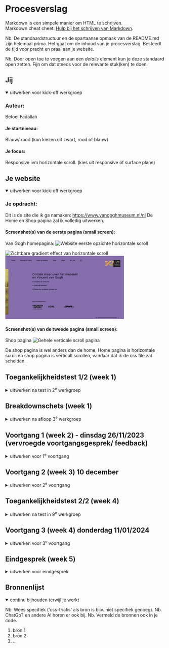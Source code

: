 # Procesverslag
Markdown is een simpele manier om HTML te schrijven.  
Markdown cheat cheet: [Hulp bij het schrijven van Markdown](https://github.com/adam-p/markdown-here/wiki/Markdown-Cheatsheet).

Nb. De standaardstructuur en de spartaanse opmaak van de README.md zijn helemaal prima. Het gaat om de inhoud van je procesverslag. Besteedt de tijd voor pracht en praal aan je website.

Nb. Door *open* toe te voegen aan een *details* element kun je deze standaard open zetten. Fijn om dat steeds voor de relevante stuk(ken) te doen.





## Jij

<details open>
  <summary>uitwerken voor kick-off werkgroep</summary>

  ### Auteur:
  Betoel Fadallah

  #### Je startniveau:
  Blauw/ rood (kon kiezen uit zwart, rood óf blauw)

  #### Je focus:
  Responsive ivm horizontale scroll. (kies uit responsive óf surface plane)
 
</details>





## Je website

<details open>
  <summary>uitwerken voor kick-off werkgroep</summary>

  ### Je opdracht:
  Dit is de site die ik ga namaken: https://www.vangoghmuseum.nl/nl
  De Home en Shop pagina zal ik volledig uitwerken. 


  #### Screenshot(s) van de eerste pagina (small screen): 
  Van Gogh homepagina: 
  <img src="readme-images/1a_homepagina_van_gogh_museum.png" width="375px" alt="Website eerste opzichte horizontale scroll">

  <img src="readme-images/2a_homepagina_van_gogh_museum.png" width="375px" alt="Zichtbare gradient effect van horizontale scroll">

  <img src="readme-images/3a_homepagina_van_gogh_museum.png" width="375px" alt="Laaste gradient effect en einde homepage">

  #### Screenshot(s) van de tweede pagina (small screen):
  Shop pagina 
  <img src="readme-images/1b_shop_page_van_gogh_museum.png" width="375px" alt="Gehele verticale scroll pagina">
  
  De shop pagina is wel anders dan de home, Home pagina is horizontale scroll en shop pagina is verticall scrollen, vandaar dat ik de css file zal scheiden. 
 
</details>



## Toegankelijkheidstest 1/2 (week 1)

<details>
  <summary>uitwerken na test in 2<sup>e</sup> werkgroep</summary>

  ### Bevindingen
  Lijst met je bevindingen die in de test naar voren kwamen:
  - De website is wel responsive maar heeft wel een aantal zwaktes zoals op de shop pagina waar het minder goed mee schaalt.
  - Met voice over leest de site op de home wel alle linkjes op de 'heading' na van section 1 en section 3. Daarnaast leest het systeem ook andere teksten in het zelfde link wat geselecteerd. Deze teksten voegen inhoudelijk geen waarde toe en hadden niet hoeven uitgesproken te worden. Waarschijnlijk zijn de alt-teksten niet goed ingevuld.

</details>



## Breakdownschets (week 1)

<details>
  <summary>uitwerken na afloop 3<sup>e</sup> werkgroep</summary>

  ### beide pagina's: 
  <img src="readme-images/breakdownsheet_wk1.png" width="1200px" alt="Breakdownsheet">

</details>



## Voortgang 1 (week 2) - dinsdag 26/11/2023 (vervroegde voortgangsgesprek/ feedback)

<details>
  <summary>uitwerken voor 1<sup>e</sup> voortgang</summary>

  ### Stand van zaken
  hier dit ging goed & dit was lastig (neem ook screenshots op van delen van je website en code)

  <img src="readme-images/1c_voortgangsgesprek_.png" width="375px" alt="breakdown van de hele pagina before">

  ### Voorbereiding en eerste feedback
  Voor op de home pagina had ik een aantal vragen over de uitdaging van de horizontale scroll effect. Ik dacht eerst aan het begin dat het verstandig was om de scroll effect als carrousel te zien, echt vond ik het idee om de de kaartjes beter in een list te stoppen, logischer. Dus heb ik mijn vraag voorgelegd aan hem, waarna hij het volgende op antwoordde: "Om eerst de horizontale scroll effect aan te pakken kun je het volgde regel toepassen":
  
  main {
     overflow-x: scroll;
     overflow-y: hidden;
  }

  Bron: https://developer.mozilla.org/en-US/docs/Web/CSS/overflow-x

  Eerste keer dat ik de regel had toepgepast werkte het niet, later kwam ik er achter dat het aan mijn selector lag.

  Andere vraag die ik had over de Home page scroll effect was de kleur overgang van: geel naar oranje en tenslotte naar paars. Hij gaf aan dat ik dit kon bereiken door een X aantal px aan te geven door een zogehete 'breakpoint' van de breedte van het scherm, de kleur overgang geleidelijk kan laten overzetten naar een ander kleur. Wel gaf hij aan dat ik dit beter later kon oppakken aangezien ik voor responsive ga en het  toepassen er van alleen iets is voor als ik voor een 10 wilde gaan. Het voeren van de nauwkeurige breakpoint kon bereikt worden door in javascript verder door te pakken, door de breakpoint te definieren op de pagina.

  Ik heb verder geen bron kunnen vinden hoe dit bereikt kon worden, dus had ik alleen op mijn huidige gradient een timer op gezet voor bij het openen van de site, bron:
  https://developer.mozilla.org/en-US/docs/Web/CSS/CSS_images/Using_CSS_gradients

  Samen met 2 studentassistenten Sybren Loos en Christopher Willems zijn we in de les van 26 november de 'Breakdown' opdracht gaan doornemen. We zijn de HTML structuur na gegaan of alles logisch was opgebouwd en kwamen tot een nieuwe iteratie slag. De Homepage 'main' bestaat uit 3 delen zou je kunnen zeggen: 1 (hoofd)section, 4 articles, 1 (eind)section. Na wat sparren is er besloten om de 4 articles in 1 section de doen.

  <img src="readme-images/1c_voortgangsgesprek_.png" width="375px" alt="breakdown van de hele pagina before">

  Verder gaven ze aan dat mijn breakdown er prima uitzag en keken we verder naar de opdeling van de code en hoe de site als basis verbeterd kan worden. De enige wijziging was het stoppen van alle articles in 1 section, dit veranderde uiteraard de css drastisch, dus heb ik mijn CSS selectoren zelfstandig aangepast.
  
  -----

  Dan waren we gaan kijken naar de tweede Shop pagina, Christopher en Danny vond het een goed idee dat ik de hele pagina omzet naar een Grid waarbij ik 2 kolommen aan maak voor als basis.
  
  Samen met een klasgenoot hebben we elkaars site geanalyseerd door de WCAG checklist bij na te gaan of de huidige site hier aan voldoet. Dit heb ik voor hem ook door de validator laten gaan om na te kijken of er ook andere bevindingen zijn uitgekomen. De checklist van mijn site is door Willem ingevuld, zie bijgevoegd foto's. Die van hem heeft hij ontvangen.

  <img src="readme-images/FED WCAG Checklist/CL_V1_IMG_7934.png" width="375px" alt="WCAG formulier pagina 1">
  
  <img src="readme-images/FED WCAG Checklist/CL_V1_IMG_7935.png" width="375px" alt="WCAG formulier pagina 2">

  <img src="readme-images/FED WCAG Checklist/CL_V1_IMG_7936.png" width="375px" alt="WCAG formulier pagina 3">

  <img src="readme-images/FED WCAG Checklist/CL_V1_IMG_7937.png" width="375px" alt="WCAG formulier pagina 4">

  <img src="readme-images/FED WCAG Checklist/CL_V1_IMG_7938.png" width="375px" alt="WCAG formulier pagina 5">

  <img src="readme-images/FED WCAG Checklist/CL_V1_IMG_7939.png" width="375px" alt="WCAG formulier pagina 6">

  ### Verslag van meeting, hoofdlijnen in het kort:
  hier na afloop snel de uitkomsten van de meeting vastleggen

  - Breakdown sheet besproken (navbar fix).
  - Horizontale scroll, overflow-x: scroll;
  - Gradient break is verbonden aan X aantal px, dit is alleen een bonus voor de surface plane.
  - Grid kan ik prima toepassen op mijn tweede Shop pagina in plaats van een aside. 

</details>




## Voortgang 2 (week 3) 10 december

<details>
  <summary>uitwerken voor 2<sup>e</sup> voortgang</summary>

  ### Stand van zaken
  hier dit ging goed & dit was lastig (neem ook screenshots op van delen van je website en code)

  Samen met Sybren waren we gaan kijken naar de home page en hebben we de 
  
  Van Danny kreeg ik de tip of de banner in de header te stoppen ipv de main. Deze had ik voorheen in een section gedaan in de main omdat ik dacht dat het een onderdeel daarvan moest zijn ivm met de content wat reclame gerelateerd is, dit heb ik uiteindelijk aangepast. Zo kan er over de gehele main een grid ingezet worden. 

  Daarnaast liep ik tegen de hamburgermenu aan die niet volledig vertoonde. Het leek wel te verstoppen achter de main wanneer je op de knop drukte. Ik had geprobeerd met z-index in css het probleem te verhelpen - echter lukte dit niet. Sybron en ik hadden toen kort samen gezeten en na wat experimenteren hadden we onder andere een ander element gespot met ook een z-index die een gele background colour had. Dit bleek hem uiteindelijk ook niet te zijn dus hadden we die uitgezet. Door middel van inspector hadden we wat andere regels uitgezet waardoor het uiteindelijk wel werkte, dit kwam door half afgemaakte stukken css stukken die ik weg had moeten laten.

  Van Christopher kreeg ik advies hoe ik mijn css kan opschonen en gaf hij me een extra tip over het toepassen van 'clamp' om tekst responsive maken.

  font-size: clamp(3rem, 5vw, 6rem); 

  ### Verslag van meeting
  hier na afloop snel de uitkomsten van de meeting vastleggen

  - In shop pagina moet de banner in de header ipv de main, ivm de grid voor op de hele main.
  - p
- ...

</details>





## Toegankelijkheidstest 2/2 (week 4)

<details>
  <summary>uitwerken na test in 9<sup>e</sup> werkgroep</summary>

  ### Bevindingen
  Lijst met je bevindingen die in de test naar voren kwamen (geef ook aan wat er verbeterd is):

</details>





## Voortgang 3 (week 4) donderdag 11/01/2024

<details>
  <summary>uitwerken voor 3<sup>e</sup> voortgang</summary>

  ### Stand van zaken
  hier dit ging goed & dit was lastig (neem ook screenshots op van delen van je website en code)

Donderdag 11 januari was de laatste voortgangsgesprek. Daarvoor wilde ik 

  ### Agenda voor meeting
  Vragen die ik wil stellen:
  1. Kleur overgang tijdens het horizontaal scrollen van de homepagina. Kan dit gedaan worden met css door middel van transform?
  2. Toegankelijkheid WCAG richtlijnen, welke moet ik aan houden?

  ### Verslag van meeting
  hier na afloop snel de uitkomsten van de meeting vastleggen.

  Tijdens het gesprek wilde ik graag meer te weten komen over hoe ik de kleur overgang op mijn homepagina het beste zou kunnen aanpakken. Zelf had ik transform gebruikt:
  
  transition: background-color 6s linear;

  En zo zag het er uit in mijn html 'body':
  
  body {
      padding-top: 1em;
      background-color: var(--color-background-yellow);
      transition: background-color 6s linear;
      font-family: var(--font-nunito);
      font-size: 1rem;
      line-height: 1.375;
  }

  Van Marten had ik geleerd dat ik dit het beste kon doen door de viewport van de totale width van het gehele horizontale scroll pagina, op te splitsen in drieën.

  <img src="readme-images/1c_voortgangsgesprek_.png" width="375px" alt="breakdown van de hele pagina">

  Echter weet ik niet of dit mij zal lukken binnen de deadline, dus heb ik dit open laten staan voor een mogelijke bonus.

  ________________
  Logo en search icon in de nav versus buiten nav

    <header>
      <button aria-label="Open menu">
        <img src="images/menu_icon.svg" alt=""/>
      </button>
      <nav>
        <ul>
          <li><a href="#">Home</a></li>
          <li><a href="#">Bezoek & Tickets</a></li>
          <li><a href="#">Kunst & Verhalen</a></li>
          <li><a href="#">Over</a></li>
          <li><a href="shop.html">Shop</a></li>
          <li><a href="#">NL | En</a></li>
        </ul>
      </nav>
      <a href="#"><img src="images/search_icon.svg" alt="search button"/></a>
      <a href="index.html"><img src="images/van_gogh_museum_logo.svg" alt="Van Gogh logo"/></a>
    </header>

  ______

      <header>
      <button aria-label="Open menu">
        <img src="images/menu_icon.svg" alt=""/>
      </button>
      <nav>
        <ul>
          <li><a href="#">Home</a></li>
          <li><a href="#">Bezoek & Tickets</a></li>
          <li><a href="#">Kunst & Verhalen</a></li>
          <li><a href="#">Over</a></li>
          <li><a href="shop.html">Shop</a></li>
          <li><a href="#">NL | En</a></li>
          <li>
            <a href="#"><img src="images/search_icon.svg" alt="search button"/></a>
          </li>
          <li>
            <a href="index.html"><img src="images/van_gogh_museum_logo.svg" alt="Van Gogh logo"/></a>
        </ul>
      </nav>
    </header>

  ________________
  
Tijdens de derde/ laatste feedback gesprek op donderdag 9 januari. Zijn Christopher en ik door mijn code heen gegaan en gaan kijken naar welke onderdelen ontbreken, om volledig aan de beoordelingscriteria te voldoen. Christopher gaf mij de tip om gebruik te maken van reduced motion in css voor een meer inclusievere UI oplossing. Deze functie zorgde ervoor dat mensen met een visuele beperking hun voorkeuren kunnen aangeven in de instellingen van hun laptop of computer om snelle interacties en bewegingen uit te zetten, zie onderstaande voorbeeld:

@media (prefers-reduced-motion:reduce) {
    *{
        animation: none;
        transition: none;
    }
}

Zelf werk ik toe om de responsive opdracht aan te voldoen waarbij de interface op mobile en desktop zich anders vertoont. Ik heb voor de homepage op desktop een volledige horizontale scroll op de main. Voor mobile is dit een verticale scroll. Dit was mij wel gelukt om het werkend te krijgen, echter voor mijn shop pagina was ik in twijfels of Grid en responsiveness samen gaan.  Dus dat wilde ik nog gaan aanpakken.  De desktop was wel goed behalve dan mobile nog aanpassen met @media queries. Na een gesprek met Sybren gaf hij mij de tip om de section in de main meer responsive te maken door





  Daarin had ik vermeld dat 
  - punt 2
  - nog een punt
  - ...

</details>





## Eindgesprek (week 5)

<details>
  <summary>uitwerken voor eindgesprek</summary>

  ### Je uitkomst - karakteristiek screenshots:
  <img src="readme-images/dummy-plaatje.jpg" width="375px" alt="uitkomst opdracht 1">


  ### Dit ging goed/Heb ik geleerd: 
  Korte omschrijving met plaatjes

  <img src="readme-images/dummy-plaatje.jpg" width="375px" alt="top">


  ### Dit was lastig/Is niet gelukt:
  Korte omschrijving met plaatjes

  <img src="readme-images/dummy-plaatje.jpg" width="375px" alt="bummer">
</details>





## Bronnenlijst

<details open>
  <summary>continu bijhouden terwijl je werkt</summary>

  Nb. Wees specifiek ('css-tricks' als bron is bijv. niet specifiek genoeg). 
  Nb. ChatGpT en andere AI horen er ook bij.
  Nb. Vermeld de bronnen ook in je code.

  1. bron 1
  2. bron 2
  3. ...

</details>